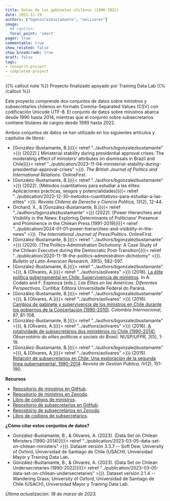 ```yaml
---
title: Datos de los gabinetes chilenos (1990-2022)
date: 2021-11-19
authors: ["bgonzalezbustamante", "aolivares"]
image:
  ## caption: 
  focal_point: 'smart'
pager: true
commentable: true
show_related: false
show_breadcrumb: true
draft: false
tags:
- research-project
- completed-project
---
```


{{% callout note %}}
Proyecto finalizado apoyado por Training Data Lab
{{% /callout %}}

Este proyecto comprende dos conjuntos de datos sobre ministros y subsecretarios chilenos en formato Comma-Separated Values (CSV) con codificación Unicode UTF-8. El conjunto de datos sobre ministros abarca desde 1990 hasta 2014, mientras que el conjunto sobre subsecretarios contiene titulares de cargos desde 1990 hasta 2022.

<!--more-->

Ambos conjuntos de datos se han utilizado en los siguientes artículos y capítulos de libros:

- [González-Bustamante, B.]({{< relref "../authors/bgonzalezbustamante" >}}) (2022).[ Ministerial stability during presidential approval crises: The moderating effect of ministers’ attributes on dismissals in Brazil and Chile]({{< relref "../publication/2023-11-04-ministerial-stability-during-presidential-approval-crises" >}}). *The British Journal of Politics and International Relations*. OnlineFirst.
- [González-Bustamante, B.]({{< relref "../authors/bgonzalezbustamante" >}}) (2022). [Métodos cuantitativos para estudiar a las élites: Aplicaciones prácticas, sesgos y potencialidades]({{< relref "../publication/2022-12-30-metodos-cuantitativos-para-estudiar-a-las-elites" >}}). *Revista Chilena de Derecho y Ciencia Política, 13*(2), 12-44. 
- Orchard, X., & [González-Bustamante, B.]({{< relref "../authors/bgonzalezbustamante" >}}) (2022). [Power Hierarchies and Visibility in the News: Exploring Determinants of Politicians’ Presence and Prominence in the Chilean Press (1991-2019)]({{< relref "../publication/2024-01-01-power-hierarchies-and-visibility-in-the-news" >}}). *The International Journal of Press/Politics*. OnlineFirst.
- [González-Bustamante, B.]({{< relref "../authors/bgonzalezbustamante" >}}) (2020). [The Politics‐Administration Dichotomy: A Case Study of the Chilean Executive during the Democratic Post‐Transition]({{< relref "../publication/2020-11-18-the-politics-administration-dichotomy" >}}). *Bulletin of Latin American Research, 39*(5), 582-597.
- [González-Bustamante, B.]({{< relref "../authors/bgonzalezbustamante" >}}), & [Olivares, A.]({{< relref "../authors/aolivares" >}}) (2018). [La élite política gubernamental en Chile: Supervivencia de ministros](https://www.researchgate.net/publication/325699783_Elites_en_las_Americas_diferentes_perspectivas_Elites_in_the_Americas_Different_Perspectives). In A. Codato and F. Espinoza (eds.), *Las Élites en las Américas: Diferentes Perspectivas*. Curitiba: Editora Universidade Federal do Paraná. 
- [González-Bustamante, B.]({{< relref "../authors/bgonzalezbustamante" >}}), & [Olivares, A.]({{< relref "../authors/aolivares" >}}) (2016). [Cambios de gabinete y supervivencia de los ministros en Chile durante los gobiernos de la Concertación (1990-2010)](https://doi.org/10.7440/colombiaint87.2016.04). *Colombia Internacional*, 87, 81-108.
- [González-Bustamante, B.]({{< relref "../authors/bgonzalezbustamante" >}}), & [Olivares, A.]({{< relref "../authors/aolivares" >}}) (2016). [A rotatividade de subsecretários dos ministérios no Chile (1990-2014)](https://www.researchgate.net/publication/321993740_A_rotatividade_de_subsecretarios_dos_ministerios_no_Chile_1990-2014). *Observatório de elites políticas e sociais do Brasil. NUSP/UFPR, 3*(5), 1-19. 
- [González-Bustamante, B.]({{< relref "../authors/bgonzalezbustamante" >}}), & [Olivares, A.]({{< relref "../authors/aolivares" >}}) (2015). [Rotación de subsecretarios en Chile: Una exploración de la segunda línea gubernamental, 1990-2014](https://doi.org/10.22370/rgp.2015.4.2.2230). *Revista de Gestión Pública, IV*(2), 151-190. 

**Recursos**

* [Repositorio de ministros en GitHub](https://github.com/bgonzalezbustamante/chilean-ministers).
* [Repositorio de ministros en Zenodo](https://doi.org/10.5281/zenodo.5744536).
* [Libro de códigos de ministros](https://github.com/bgonzalezbustamante/chilean-ministers/blob/main/docs/codebook_ministers.pdf).
* [Repositorio de subsecretarios en GitHub](https://github.com/bgonzalezbustamante/chilean-undersecretaries).
* [Repositorio de subsecretarios en Zenodo](https://doi.org/10.5281/zenodo.5715384).
* [Libro de códigos de subsecretarios](https://github.com/bgonzalezbustamante/chilean-undersecretaries/blob/main/docs/codebook_undersecretaries.pdf).

**¿Cómo citar estos conjuntos de datos?**

- González-Bustamante, B., & Olivares, A. (2023). [Data Set on Chilean Ministers (1990-2014)]({{< relref "../publication/2023-03-05-data-set-on-chilean-ministers" >}}). Dataset versión 3.3.7 -- Soft Dew, University of Oxford, Universidad de Santiago de Chile (USACH), Universidad Mayor y Training Data Lab.
- González-Bustamante, B., & Olivares, A. (2023). [Data Set on Chilean Undersecretaries (1990-2022)]({{< relref "../publication/2023-03-05-data-set-on-chilean-undersecretaries" >}}). Dataset versión 2.1.4 -- Wandering Grass, University of Oxford, Universidad de Santiago de Chile (USACH), Universidad Mayor y Training Data Lab.

_Última actualización: 18 de marzo de 2023._